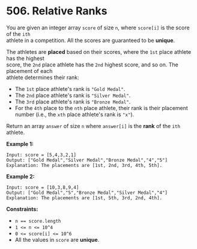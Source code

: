 # 506. Relative Ranks

You are given an integer array `score` of size `n`, where `score[i]` is the score of the `ith`  
athlete in a competition. All the scores are guaranteed to be **unique**.

The athletes are **placed** based on their scores, where the `1st` place athlete has the highest  
score, the `2nd` place athlete has the `2nd` highest score, and so on. The placement of each  
athlete determines their rank:

- The `1st` place athlete's rank is `"Gold Medal"`.
- The `2nd` place athlete's rank is `"Silver Medal"`.
- The `3rd` place athlete's rank is `"Bronze Medal"`.
- For the `4th` place to the `nth` place athlete, their rank is their placement number (i.e., the
`xth` place athlete's rank is `"x"`).

Return an array `answer` of size `n` where `answer[i]` is the **rank** of the `ith` athlete.

**Example 1:**

    Input: score = [5,4,3,2,1]
    Output: ["Gold Medal","Silver Medal","Bronze Medal","4","5"]
    Explanation: The placements are [1st, 2nd, 3rd, 4th, 5th].

**Example 2:**

    Input: score = [10,3,8,9,4]
    Output: ["Gold Medal","5","Bronze Medal","Silver Medal","4"]
    Explanation: The placements are [1st, 5th, 3rd, 2nd, 4th].

**Constraints:**

- `n == score.length`
- `1 <= n <= 10^4`
- `0 <= score[i] <= 10^6`
- All the values in `score` are **unique**.

